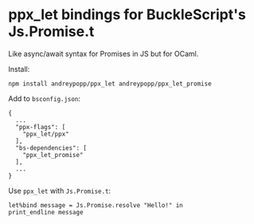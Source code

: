 # ppx_let bindings for BuckleScript's Js.Promise.t

Like async/await syntax for Promises in JS but for OCaml.

Install:

    npm install andreypopp/ppx_let andreypopp/ppx_let_promise

Add to `bsconfig.json`:

    {
      ...
      "ppx-flags": [
        "ppx_let/ppx"
      ],
      "bs-dependencies": [
        "ppx_let_promise"
      ],
      ...
    }

Use `ppx_let` with `Js.Promise.t`:

    let%bind message = Js.Promise.resolve "Hello!" in
    print_endline message
